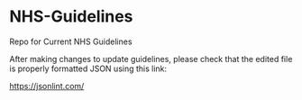 # NHS-Guidelines
Repo for Current NHS Guidelines

After making changes to update guidelines, please check that the edited file is properly formatted JSON using this link:

https://jsonlint.com/
